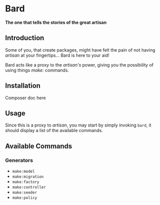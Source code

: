 # Bard
**The one that tells the stories of the great artisan**

## Introduction

Some of you, that create packages, might have felt the pain of not having *artisan* at your fingertips... Bard is here to your aid!

Bard acts like a proxy to the *artisan's* power, giving you the possibility of using things *make:* commands.

## Installation

Composer doc here


## Usage

Since this is a proxy to *artisan*, you may start by simply invoking `bard`, it should display a list of the available commands.

## Available Commands

### Generators

- `make:model`
- `make:migration`
- `make:factory`
- `make:controller`
- `make:seeder`
- `make:policy`